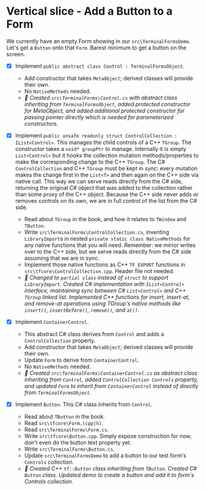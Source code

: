 # Vertical slice - Add a Button to a Form
We currently have an empty Form showing in our `src\TerminalFormsDemo`. Let's get a `Button` onto that `Form`. Barest minimum to get a button on the screen.

- [x] Implement `public abstract class Control : TerminalFormsObject`.
    - Add constructor that takes `MetaObject`; derived classes will provide their own.
    - No `NativeMethods` needed.
    - *🤖 Created `src\TerminalForms\Control.cs` with abstract class inheriting from `TerminalFormsObject`, added protected constructor for MetaObject, and added additional protected constructor for passing pointer directly which is needed for parameterized constructors.*

- [x] Implement `public unsafe readonly struct ControlCollection : IList<Control>`. This manages the child controls of a C++ `TGroup`. The constructor takes a `void* groupPtr` to manage. Internally it is simply `List<Control>` but it hooks the collection mutation methods/properties to make the corresponding change to the C++ `TGroup`. The C# `ControlCollection` and C++ `TGroup` must be kept in sync: every mutation makes the change first in the `List<T>` and then again on the C++ side via native call. This way we can serve reads directly from the C# side, returning the original C# object that was added to the collection rather than some proxy of the C++ object. Because the C++ side never adds or removes controls on its own, we are in full control of the list from the C# side.
    - Read about `TGroup` in the book, and how it relates to `TWindow` and `TButton`.
    - Write `src\TerminalForms\ControlCollection.cs`, inventing `LibraryImport`s in nested `private static class NativeMethods` for any native functions that you will need. Remember: we mirror writes over to the C++ side, but we serve reads directly from the C# side assuming that we are in sync.
    - Implement those native functions as C++ `TF_EXPORT` functions in `src\tfcore\ControlCollection.cpp`. Header file not needed.
    - *🤖 Changed to `partial class` instead of `struct` to support `LibraryImport`. Created C# implementation with `IList<Control>` interface, maintaining sync between C# `List<Control>` and C++ `TGroup` linked list. Implemented C++ functions for insert, insert-at, and remove-at operations using TGroup's native methods like `insert()`, `insertBefore()`, `remove()`, and `at()`.*

- [x] Implement `ContainerControl`.
    - This abstract C# class derives from `Control` and adds a `ControlCollection` property.
    - Add constructor that takes `MetaObject`; derived classes will provide their own.
    - Update `Form` to derive from `ContainerControl`.
    - No `NativeMethods` needed.
    - *🤖 Created `src\TerminalForms\ContainerControl.cs` as abstract class inheriting from `Control`, added `ControlCollection Controls` property, and updated `Form` to inherit from `ContainerControl` instead of directly from `TerminalFormsObject`.*

- [x] Implement `Button`. This C# class inherits from `Control`.
    - Read about `TButton` in the book.
    - Read `src\tfcore\Form.(cpp|h)`.
    - Read `src\TerminalForms\Form.cs`.
    - Write `src\tfcore\Button.cpp`. Simply expose construction for now, don't even do the button text property yet.
    - Write `src\TerminalForms\Button.cs`.
    - Update `src\TerminalFormsDemo` to add a button to our test form's `Controls` collection.
    - *🤖 Created C++ `tf::Button` class inheriting from `TButton`. Created C# `Button` class. Updated demo to create a button and add it to form's Controls collection.*
